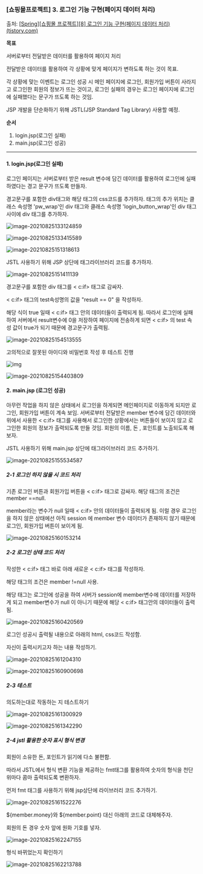 ### [쇼핑몰프로젝트] 3. 로그인 기능 구현(페이지 데이터 처리)

출처: [[Spring\][쇼핑몰 프로젝트][8] 로그인 기능 구현(페이지 데이터 처리) (tistory.com)](https://kimvampa.tistory.com/122?category=771727)

**목표**

서버로부터 전달받은 데이터를 활용하여 페이지 처리

전달받은 데이터를 활용하여 각 상황에 맞게 페이지가 변하도록 하는 것이 목표. 

각 상황에 맞는 이벤트는 로그인 성공 시 메인 페이지에 로그인, 회원가입 버튼이 사라지고 로그인한 회원의 정보가 뜨는 것이고, 로그인 실패의 경우는 로그인 페이지에 로그인에 실패했다는 문구가 뜨도록 하는 것임. 

JSP 개발을 단순화하기 위해 JSTL(JSP Standard Tag Library) 사용할 예정. 



**순서**

1. login.jsp(로그인 실패)
2. main.jsp(로그인 성공)

---

#### 1. login.jsp(로그인 실패)

로그인 페이지는 서버로부터 받은 result 변수에 담긴 데이터를 활용하여 로그인에 실패하였다는 경고 문구가 뜨도록 만들자.

경고문구를 포함한 div태그와 해당 태그의 css코드를 추가하자. 태그의 추가 위치는 클래스 속성명 'pw_wrap'인 div 태그와 클래스 속성명 'login_button_wrap'인 div 태그 사이에 div 태그를 추가하자. 

![image-20210825133124859](https://user-images.githubusercontent.com/82528589/133174279-8e9fdcd6-ebb1-4b0d-af33-1a39a4d5df36.png)

![image-20210825133415589](https://user-images.githubusercontent.com/82528589/133174287-31fe9909-6db0-447a-ab16-78637c2e1a9c.png)

![image-20210825151318613](https://user-images.githubusercontent.com/82528589/133174296-0cf46fbd-36f7-4e70-8bcf-6f72cf8dc056.png)



JSTL 사용하기 위해 JSP 상단에 태그라이브러리 코드를 추가하자.

![image-20210825151411139](https://user-images.githubusercontent.com/82528589/133174319-43c78e8e-11e9-4183-8bce-8de6f4f1fef0.png)



경고문구를 포함한 div 태그를 < c:if> 태그로 감싸자. 

< c:if> 태그의 test속성명의 값을  "result == 0" 을 작성하자.

해당 식이 true 일때 < c:if> 태그 안의 데이터들이 출력되게 됨. 따라서 로그인에 실패하여 서버에서 result변수에 0을 저장하여 페이지에 전송하게 되면 < c:if> 의 test 속성 값이 true가 되기 때문에 경고문구가 출력됨. 

![image-20210825154513555](https://user-images.githubusercontent.com/82528589/133174339-53afc425-c8f1-497e-bfd0-7680df358928.png)



고의적으로 잘못된 아이디와 비밀번호 작성 후 테스트 진행 

![img](https://blog.kakaocdn.net/dn/cIA7k7/btqQmPn18qx/5Tr4Xnd4KfELUPVPTBU7m0/img.png)

![image-20210825154403809](https://user-images.githubusercontent.com/82528589/133174374-0bef1a97-86d1-4d65-b721-659f20d002ca.png)
#### 2. main.jsp (로그인 성공)

아무런 작업을 하지 않은 상태에서 로그인을 하게되면 메인페이지로 이동하게 되지만 로그인, 회원가입 버튼이 계속 보임. 서버로부터 전달받은 member 변수에 담긴 데이터와 위에서 사용한 < c:if> 태그를 사용해서 로그인한 상황에서는 버튼들이 보이지 않고 로그인한 회원의 정보가 출력되도록 만들 것임. 회원의 이름, 돈 , 포인트를 노출되도록 해보자. 

JSTL 사용하기 위해 main.jsp 상단에 태그라이브러리 코드 추가하기.

![image-20210825155534587](https://user-images.githubusercontent.com/82528589/133174387-f43a0d55-9516-4376-abdb-21ed146437f8.png)



##### 2-1 로그인 하지 않을 시 코드 처리

기존 로그인 버튼과 회원가입 버튼을 < c:if> 태그로 감싸자. 해당 태그의 조건은 member ==null.

member라는 변수가 null 일때 < c:if> 안의 데이터들이 출력되게 됨. 이럴 경우 로그인을 하지 않은 상태에선 아직 session 에 member 변수 데이터가 존재하지 않기 때문에 로그인, 회원가입 버튼이 보이게 됨. 

![image-20210825160153214](https://user-images.githubusercontent.com/82528589/133174400-cb9a28cd-1c18-494d-9241-d8e21bd4e3fc.png)



##### 2-2 로그인 상태 코드 처리

작성한 < c:if> 태그 바로 아래 새로운 < c:if> 태그를 작성하자. 

해당 태그의 조건은 member !=null 사용.

해당 태그는 로그인에 성공을 하여 서버가 session에 member변수에 데이터를 저장하게 되고 member변수가 null 이 아니기 때문에 해당 < c:if> 태그안의 데이터들이 출력됨. 

![image-20210825160420569](https://user-images.githubusercontent.com/82528589/133174417-f08e8f2a-d409-43d0-bb94-37753592f2f8.png)



로그인 성공시 출력될 내용으로 아래의 html, css코드 작성함. 

자신이 출력시키고자 하는 내용 작성하기. 

![image-20210825161204310](https://user-images.githubusercontent.com/82528589/133174429-a5fa5977-ff38-4882-b29b-4218d92ef321.png)

![image-20210825160900698](https://user-images.githubusercontent.com/82528589/133174442-2d933573-54c1-4c4e-b623-1bbf3c1111e2.png)



##### 2-3 테스트

의도하는대로 작동하는 지 테스트하기

![image-20210825161300929](https://user-images.githubusercontent.com/82528589/133174452-fb7a41f4-f63d-4b51-8e21-89a8234e2a65.png)



![image-20210825161342290](https://user-images.githubusercontent.com/82528589/133174462-c21ef9d2-c1cb-454e-861a-8198aa903c89.png)

##### 2-4 jstl 활용한 숫자 표시 형식 변경

회원이 소유한 돈, 포인트가 읽기에 다소 불편함.

따라서 JSTL에서 형식 변환 기능을 제공하는 fmt태그를 활용하여 숫자의 형식을 천단위마다 콤마 출력되도록 변환하자. 

먼저 fmt 태그를 사용하기 위해 jsp상단에 라이브러리 코드 추가하기. 

![image-20210825161522276](https://user-images.githubusercontent.com/82528589/133174474-cf34ad2a-0edb-4cb1-89f1-6a18c40ce7d6.png)

 ${member.money}와 ${member.point} 대신 아래의 코드로 대체해주자. 

회원의 돈 경우 숫자 앞에 원화 기호를 넣자.

![image-20210825162247155](https://user-images.githubusercontent.com/82528589/133174488-18b3d649-d6e4-4ee1-8811-18762784219f.png)



형식 바뀌었는지 확인하기

![image-20210825162213788](https://user-images.githubusercontent.com/82528589/133174495-a76dbe2f-0e98-4955-b57e-a7df41038fa6.png)
